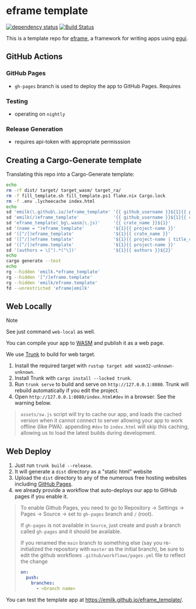 # eframe template

[![dependency status](https://deps.rs/repo/github/emilk/eframe_template/status.svg)](https://deps.rs/repo/github/emilk/eframe_template)
[![Build Status](https://github.com/emilk/eframe_template/workflows/CI/badge.svg)](https://github.com/emilk/eframe_template/actions?workflow=CI)

This is a template repo for [eframe](https://github.com/emilk/egui/tree/master/crates/eframe), a framework for writing apps using [egui](https://github.com/emilk/egui/).


## GitHub Actions

### GitHub Pages
- `gh-pages` branch is used to deploy the app to GitHub Pages.  Requires

### Testing
- operating on `nightly`

### Release Generation
- requires api-token with appropriate permisssion

## Creating a Cargo-Generate template

Translating this repo into a Cargo-Generate template:

```zsh
echo
rm -rf dist/ target/ target_wasm/ target_ra/ 
rm -f fill_template.sh fill_template.ps1 flake.nix Cargo.lock
rm -f .env .lycheecache index.html
echo
sd 'emilk(\.github\.io/)eframe_template' '{{ github_username }}${1}{{ project-name }}' $(fd . -t f)
sd 'emilk(/)eframe_template'             '{{ github_username }}${1}{{ crate_name }}' $(fd --hidden . -t f)
sd 'eframe_template(_bg\.wasm|\.js)'     '{{ crate_name }}${1}'                      $(fd --hidden . -t f)
sd '(name = ")eframe_template'           '${1}{{ project-name }}'                    $(fd --hidden . -t f)
sd '([^/])eframe_template'               '${1}{{ crate_name }}'                      $(fd --hidden . -t f)
sd '([^/])eframe template'               '${1}{{ project-name | title_case }}'       $(fd --hidden . -t f)
sd '([^/])eframe.template'               '${1}{{ project-name }}'                    $(fd --hidden . -t f)
sd '(authors = \[").*("\])'              '${1}{{ authors }}${2}'                     Cargo.toml
echo
cargo generate --test
echo
rg --hidden 'emilk.*eframe_template'
rg --hidden '[^/]eframe.template'
rg --hidden 'emilk/eframe.template'
fd --unrestricted 'eframe|emilk'
```

## Web Locally

> [!NOTE]
> See just command `web-local` as well.

You can compile your app to [WASM](https://en.wikipedia.org/wiki/WebAssembly) and publish it as a web page.

We use [Trunk](https://trunkrs.dev/) to build for web target.
1. Install the required target with `rustup target add wasm32-unknown-unknown`.
2. Install Trunk with `cargo install --locked trunk`.
3. Run `trunk serve` to build and serve on `http://127.0.0.1:8080`. Trunk will rebuild automatically if you edit the project.
4. Open `http://127.0.0.1:8080/index.html#dev` in a browser. See the warning below.

> `assets/sw.js` script will try to cache our app, and loads the cached version when it cannot connect to server allowing your app to work offline (like PWA).
> appending `#dev` to `index.html` will skip this caching, allowing us to load the latest builds during development.

## Web Deploy
1. Just run `trunk build --release`.
2. It will generate a `dist` directory as a "static html" website
3. Upload the `dist` directory to any of the numerous free hosting websites including [GitHub Pages](https://docs.github.com/en/free-pro-team@latest/github/working-with-github-pages/configuring-a-publishing-source-for-your-github-pages-site).
4. we already provide a workflow that auto-deploys our app to GitHub pages if you enable it.
> To enable Github Pages, you need to go to Repository -> Settings -> Pages -> Source -> set to `gh-pages` branch and `/` (root).
>
> If `gh-pages` is not available in `Source`, just create and push a branch called `gh-pages` and it should be available.
>
> If you renamed the `main` branch to something else (say you re-initialized the repository with `master` as the initial branch), be sure to edit the github workflows `.github/workflows/pages.yml` file to reflect the change
> ```yml
> on:
>   push:
>     branches:
>       - <branch name>
> ```

You can test the template app at <https://emilk.github.io/eframe_template/>.
